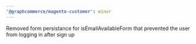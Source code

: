```yaml
---
'@graphcommerce/magento-customer': minor
---
```


Removed form persistance for isEmailAvailableForm that prevented the user from logging in after sign up
